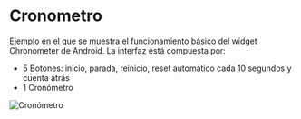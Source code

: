 # Cronometro

Ejemplo en el que se muestra el funcionamiento básico del widget Chronometer de Android. La interfaz está compuesta por:
- 5 Botones: inicio, parada, reinicio, reset automático cada 10 segundos y cuenta atrás
- 1 Cronómetro


![Cronómetro](hhttps://pmdmdam2.github.io/Cronometro/app/src/main/assets/cronometro.png)
